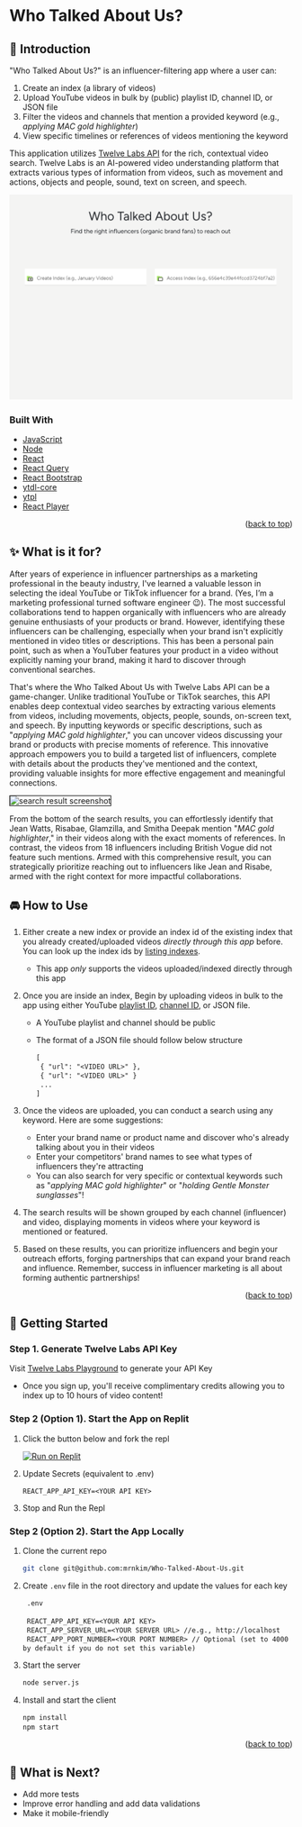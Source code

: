 <a id="readme-top"></a>

# Who Talked About Us?

## 👋 Introduction

"Who Talked About Us?" is an influencer-filtering app where a user can:

1. Create an index (a library of videos)
2. Upload YouTube videos in bulk by (public) playlist ID, channel ID, or JSON file
3. Filter the videos and channels that mention a provided keyword (e.g., _applying MAC gold highlighter_)
4. View specific timelines or references of videos mentioning the keyword

This application utilizes [Twelve Labs API](https://docs.twelvelabs.io/docs) for the rich, contextual video search. Twelve Labs is an AI-powered video understanding platform that extracts various types of information from videos, such as movement and actions, objects and people, sound, text on screen, and speech.

  <img src="public/frontPage.png" alt="frontPage screenshot" />

### Built With

- [JavaScript](https://developer.mozilla.org/en-US/docs/Web/JavaScript)
- [Node](https://nodejs.org/en)
- [React](https://react.dev/)
- [React Query](https://tanstack.com/query/latest)
- [React Bootstrap](https://react-bootstrap.netlify.app/)
- [ytdl-core](https://www.npmjs.com/package/ytdl-core)
- [ytpl](https://www.npmjs.com/package/ytpl)
- [React Player](https://www.npmjs.com/package/react-player)

<p align="right">(<a href="#readme-top">back to top</a>)</p>

## ✨ What is it for?

After years of experience in influencer partnerships as a marketing professional in the beauty industry, I've learned a valuable lesson in selecting the ideal YouTube or TikTok influencer for a brand. (Yes, I’m a marketing professional turned software engineer 😉). The most successful collaborations tend to happen organically with influencers who are already genuine enthusiasts of your products or brand. However, identifying these influencers can be challenging, especially when your brand isn't explicitly mentioned in video titles or descriptions. This has been a personal pain point, such as when a YouTuber features your product in a video without explicitly naming your brand, making it hard to discover through conventional searches.

That's where the Who Talked About Us with Twelve Labs API can be a game-changer. Unlike traditional YouTube or TikTok searches, this API enables deep contextual video searches by extracting various elements from videos, including movements, objects, people, sounds, on-screen text, and speech. By inputting keywords or specific descriptions, such as "_applying MAC gold highlighter_," you can uncover videos discussing your brand or products with precise moments of reference. This innovative approach empowers you to build a targeted list of influencers, complete with details about the products they've mentioned and the context, providing valuable insights for more effective engagement and meaningful connections.

<img src="public/search_demonstration.gif" alt="search result screenshot" style="border: 1px solid black;" />

From the bottom of the search results, you can effortlessly identify that Jean Watts, Risabae, Glamzilla, and Smitha Deepak mention "_MAC gold highlighter_," in their videos along with the exact moments of references. In contrast, the videos from 18 influencers including British Vogue did not feature such mentions. Armed with this comprehensive result, you can strategically prioritize reaching out to influencers like Jean and Risabe, armed with the right context for more impactful collaborations.

## 🚘 How to Use

1. Either create a new index or provide an index id of the existing index that you already created/uploaded videos _directly through this app_ before. You can look up the index ids by [listing indexes](https://docs.twelvelabs.io/v1.2/reference/list-indexes).

   - This app _only_ supports the videos uploaded/indexed directly through this app

2. Once you are inside an index, Begin by uploading videos in bulk to the app using either YouTube [playlist ID](https://www.sociablekit.com/find-youtube-playlist-id/#:~:text=Go%20to%20your%20target%20YouTube,playlist%20ID%20is%20PLFs4vir_WsTwEd%2DnJgVJCZPNL3HALHHpF), [channel ID](https://mixedanalytics.com/blog/find-a-youtube-channel-id/), or JSON file.

   - A YouTube playlist and channel should be public
   - The format of a JSON file should follow below structure

     ```
     [
      { "url": "<VIDEO URL>" },
      { "url": "<VIDEO URL>" }
      ...
     ]
     ```

3. Once the videos are uploaded, you can conduct a search using any keyword. Here are some suggestions:

   - Enter your brand name or product name and discover who's already talking about you in their videos
   - Enter your competitors' brand names to see what types of influencers they're attracting
   - You can also search for very specific or contextual keywords such as "_applying MAC gold highlighter_" or "_holding Gentle Monster sunglasses_"!

4. The search results will be shown grouped by each channel (influencer) and video, displaying moments in videos where your keyword is mentioned or featured.

5. Based on these results, you can prioritize influencers and begin your outreach efforts, forging partnerships that can expand your brand reach and influence. Remember, success in influencer marketing is all about forming authentic partnerships!

<p align="right">(<a href="#readme-top">back to top</a>)</p>

## 🔑 Getting Started

### Step 1. Generate Twelve Labs API Key

Visit [Twelve Labs Playground](https://playground.twelvelabs.io/) to generate your API Key

- Once you sign up, you'll receive complimentary credits allowing you to index up to 10 hours of video content!

### Step 2 (Option 1). Start the App on Replit

1. Click the button below and fork the repl

   [![Run on Replit](https://replit.com/badge/github/mrnkim/Who-Talked-About-Us)](https://replit.com/@twelvelabs/Who-Talked-About-Us)

2. Update Secrets (equivalent to .env)

   ```
   REACT_APP_API_KEY=<YOUR API KEY>
   ```

3. Stop and Run the Repl

### Step 2 (Option 2). Start the App Locally

1. Clone the current repo

   ```sh
   git clone git@github.com:mrnkim/Who-Talked-About-Us.git
   ```

2. Create `.env` file in the root directory and update the values for each key

   ```
    .env

    REACT_APP_API_KEY=<YOUR API KEY>
    REACT_APP_SERVER_URL=<YOUR SERVER URL> //e.g., http://localhost
    REACT_APP_PORT_NUMBER=<YOUR PORT NUMBER> // Optional (set to 4000 by default if you do not set this variable)
   ```

3. Start the server

   ```sh
   node server.js
   ```

4. Install and start the client

   ```sh
   npm install
   npm start
   ```

<p align="right">(<a href="#readme-top">back to top</a>)</p>

## 🎯 What is Next?

- Add more tests
- Improve error handling and add data validations
- Make it mobile-friendly
